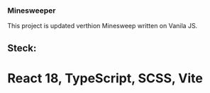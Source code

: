 ### Minesweeper

This project is updated verthion Minesweep written on Vanila JS.

## Steck:

# React 18, TypeScript, SCSS, Vite
